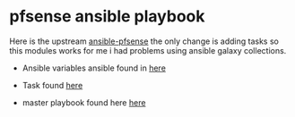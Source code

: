 # pfsense ansible playbook 

Here is the upstream [ansible-pfsense](https://github.com/opoplawski/ansible-pfsense) the only change is adding tasks so this modules works
for me i had problems using ansible galaxy collections.

- Ansible variables ansible found in  [here](group_vars/all)

- Task found [here](roles)

- master playbook found here [here](site.yml)


